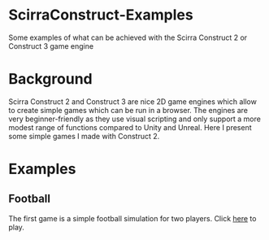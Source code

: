 # ScirraConstruct-Examples
Some examples of what can be achieved with the Scirra Construct 2 or Construct 3 game engine

# Background
Scirra Construct 2 and Construct 3 are nice 2D game engines which allow to create simple games which can be run in a browser. The engines are very beginner-friendly as they use visual scripting and only support a more modest range of functions compared to Unity and Unreal. Here I present some simple games I made with Construct 2.

# Examples
## Football 
The first game is a simple football simulation for two players. Click [here](https://github.com/mariusrubo/ScirraConstruct-Examples/blob/master/football/index.html) to play.
